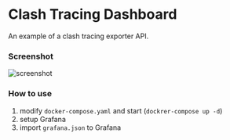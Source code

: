 # Clash Tracing Dashboard

An example of a clash tracing exporter API.

### Screenshot

![screenshot](./screenshot.jpg)

### How to use

1. modify `docker-compose.yaml` and start (`dockrer-compose up -d`)
2. setup Grafana
3. import `grafana.json` to Grafana
